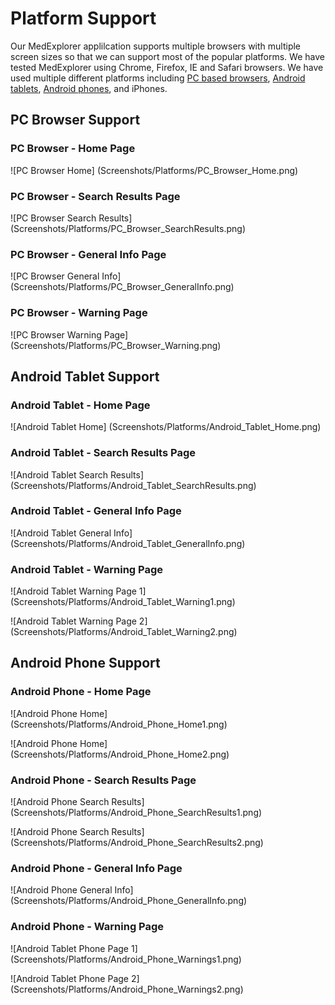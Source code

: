 # Platform Support

Our MedExplorer applilcation supports multiple browsers with multiple screen sizes so that we can support most of the popular platforms.  We have tested MedExplorer using Chrome, Firefox, IE and Safari browsers. We have used multiple different platforms including [PC based browsers](Platform%20Support.md#pc-browser-support), [Android tablets](Platform%20Support.md#android-tablet-support), [Android phones](Platform%20Support.md#android-phone-support), and iPhones.

## PC Browser Support

### PC Browser - Home Page

![PC Browser Home] (Screenshots/Platforms/PC_Browser_Home.png)

### PC Browser - Search Results Page

![PC Browser Search Results] (Screenshots/Platforms/PC_Browser_SearchResults.png)

### PC Browser - General Info Page

![PC Browser General Info] (Screenshots/Platforms/PC_Browser_GeneralInfo.png)

### PC Browser - Warning Page

![PC Browser Warning Page] (Screenshots/Platforms/PC_Browser_Warning.png)

## Android Tablet Support

### Android Tablet - Home Page

![Android Tablet Home] (Screenshots/Platforms/Android_Tablet_Home.png)

### Android Tablet - Search Results Page

![Android Tablet Search Results] (Screenshots/Platforms/Android_Tablet_SearchResults.png)

### Android Tablet - General Info Page

![Android Tablet General Info] (Screenshots/Platforms/Android_Tablet_GeneralInfo.png)

### Android Tablet - Warning Page

![Android Tablet Warning Page 1] (Screenshots/Platforms/Android_Tablet_Warning1.png)

![Android Tablet Warning Page 2] (Screenshots/Platforms/Android_Tablet_Warning2.png)

## Android Phone Support

### Android Phone - Home Page

![Android Phone Home] (Screenshots/Platforms/Android_Phone_Home1.png)

![Android Phone Home] (Screenshots/Platforms/Android_Phone_Home2.png)

### Android Phone - Search Results Page

![Android Phone Search Results] (Screenshots/Platforms/Android_Phone_SearchResults1.png)

![Android Phone Search Results] (Screenshots/Platforms/Android_Phone_SearchResults2.png)

### Android Phone - General Info Page

![Android Phone General Info] (Screenshots/Platforms/Android_Phone_GeneralInfo.png)

### Android Phone - Warning Page

![Android Tablet Phone Page 1] (Screenshots/Platforms/Android_Phone_Warnings1.png)

![Android Tablet Phone Page 2] (Screenshots/Platforms/Android_Phone_Warnings2.png)

